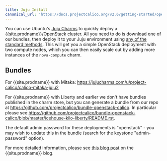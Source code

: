 ```yaml
---
title: Juju Install
canonical_url: 'https://docs.projectcalico.org/v2.6/getting-started/openstack/installation/juju'
---
```


You can use Ubuntu's [Juju Charms](https://jujucharms.com/) to quickly deploy a
{{site.prodname}}/OpenStack cluster.  All you need to do is download one of our bundles,
then deploy it to your Juju environment using [any of the standard
methods](https://jujucharms.com/docs/stable/charms-bundles). This will get you a
simple OpenStack deployment with two compute nodes, which you can then easily
scale out by adding more instances of the `nova-compute` charm.

## Bundles

For {{site.prodname}} with Mitaka:
<https://jujucharms.com/u/project-calico/calico-mitaka-juju2>

For {{site.prodname}} with Liberty and earlier we don't have bundles published in the
charm store, but you can generate a bundle from our repo at
<https://github.com/projectcalico/bundle-openstack-calico>.  In particular
please see
<https://github.com/projectcalico/bundle-openstack-calico/blob/master/icehouse-kilo-liberty/README.rst>.

The default admin password for these deployments is "openstack" - you may wish
to update this in the bundle (search for the keystone "admin-password" option).

For more detailed information, please see [this blog
post](https://www.projectcalico.org/exploring-juju/) on the {{site.prodname}} blog.
